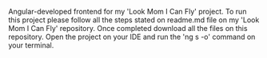 Angular-developed frontend for my 'Look Mom I Can Fly' project.
To run this project please follow all the steps stated on readme.md file on my 'Look Mom I Can Fly' repository.
Once completed download all the files on this repository. Open the project on your IDE and run the 'ng s -o' command on your terminal.  
